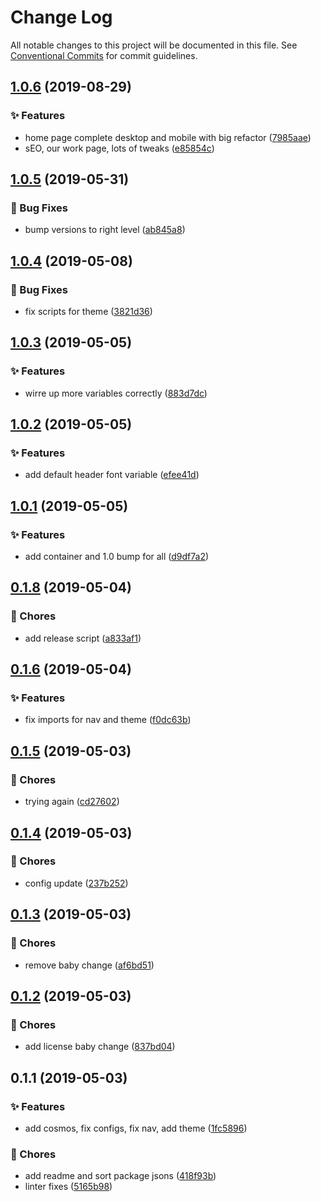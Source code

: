 # Change Log

All notable changes to this project will be documented in this file.
See [Conventional Commits](https://conventionalcommits.org) for commit guidelines.

<a name="1.0.6"></a>
## [1.0.6](https://github.com/caldera-digital/platform/compare/@caldera-digital/theme@1.0.5...@caldera-digital/theme@1.0.6) (2019-08-29)


### :sparkles: Features

* home page complete desktop and mobile with big refactor ([7985aae](https://github.com/caldera-digital/platform/commit/7985aae))
* sEO, our work page, lots of tweaks ([e85854c](https://github.com/caldera-digital/platform/commit/e85854c))





<a name="1.0.5"></a>
## [1.0.5](https://github.com/caldera-digital/platform/compare/@caldera-digital/theme@1.0.4...@caldera-digital/theme@1.0.5) (2019-05-31)


### :bug: Bug Fixes

* bump versions to right level ([ab845a8](https://github.com/caldera-digital/platform/commit/ab845a8))





<a name="1.0.4"></a>
## [1.0.4](https://github.com/caldera-digital/platform/compare/@caldera-digital/theme@1.0.3...@caldera-digital/theme@1.0.4) (2019-05-08)


### :bug: Bug Fixes

* fix scripts for theme ([3821d36](https://github.com/caldera-digital/platform/commit/3821d36))





<a name="1.0.3"></a>
## [1.0.3](https://github.com/caldera-digital/platform/compare/@caldera-digital/theme@1.0.2...@caldera-digital/theme@1.0.3) (2019-05-05)


### :sparkles: Features

* wirre up more variables correctly ([883d7dc](https://github.com/caldera-digital/platform/commit/883d7dc))





<a name="1.0.2"></a>
## [1.0.2](https://github.com/caldera-digital/platform/compare/@caldera-digital/theme@1.0.1...@caldera-digital/theme@1.0.2) (2019-05-05)


### :sparkles: Features

* add default header font variable ([efee41d](https://github.com/caldera-digital/platform/commit/efee41d))





<a name="1.0.1"></a>
## [1.0.1](https://github.com/caldera-digital/platform/compare/@caldera-digital/theme@0.1.8...@caldera-digital/theme@1.0.1) (2019-05-05)


### :sparkles: Features

* add container and 1.0 bump for all ([d9df7a2](https://github.com/caldera-digital/platform/commit/d9df7a2))





<a name="0.1.8"></a>
## [0.1.8](https://github.com/caldera-digital/platform/compare/@caldera-digital/theme@0.1.6...@caldera-digital/theme@0.1.8) (2019-05-04)


### :ticket: Chores

* add release script ([a833af1](https://github.com/caldera-digital/platform/commit/a833af1))





<a name="0.1.6"></a>
## [0.1.6](https://github.com/caldera-digital/platform/compare/@caldera-digital/theme@0.1.5...@caldera-digital/theme@0.1.6) (2019-05-04)


### :sparkles: Features

* fix imports for nav and theme ([f0dc63b](https://github.com/caldera-digital/platform/commit/f0dc63b))





<a name="0.1.5"></a>
## [0.1.5](https://github.com/caldera-digital/platform/compare/@caldera-digital/theme@0.1.4...@caldera-digital/theme@0.1.5) (2019-05-03)


### :ticket: Chores

* trying again ([cd27602](https://github.com/caldera-digital/platform/commit/cd27602))





<a name="0.1.4"></a>
## [0.1.4](https://github.com/caldera-digital/platform/compare/@caldera-digital/theme@0.1.3...@caldera-digital/theme@0.1.4) (2019-05-03)


### :ticket: Chores

* config update ([237b252](https://github.com/caldera-digital/platform/commit/237b252))





<a name="0.1.3"></a>
## [0.1.3](https://github.com/caldera-digital/platform/compare/@caldera-digital/theme@0.1.2...@caldera-digital/theme@0.1.3) (2019-05-03)


### :ticket: Chores

* remove baby change ([af6bd51](https://github.com/caldera-digital/platform/commit/af6bd51))





<a name="0.1.2"></a>
## [0.1.2](https://github.com/caldera-digital/platform/compare/@caldera-digital/theme@0.1.1...@caldera-digital/theme@0.1.2) (2019-05-03)


### :ticket: Chores

* add license baby change ([837bd04](https://github.com/caldera-digital/platform/commit/837bd04))





<a name="0.1.1"></a>
## 0.1.1 (2019-05-03)


### :sparkles: Features

* add cosmos, fix configs, fix nav, add theme ([1fc5896](https://github.com/caldera-digital/platform/commit/1fc5896))


### :ticket: Chores

* add readme and sort package jsons ([418f93b](https://github.com/caldera-digital/platform/commit/418f93b))
* linter fixes ([5165b98](https://github.com/caldera-digital/platform/commit/5165b98))
